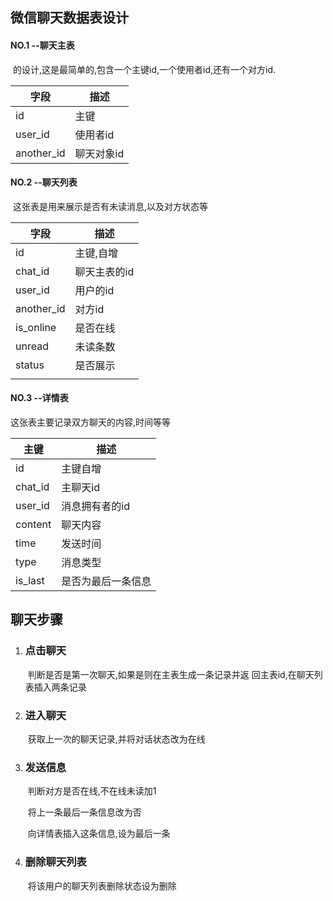 ## 微信聊天数据表设计

#### NO.1	--聊天主表

​	的设计,这是最简单的,包含一个主键id,一个使用者id,还有一个对方id.

| 字段       | 描述       |
| ---------- | ---------- |
| id         | 主键       |
| user_id    | 使用者id   |
| another_id | 聊天对象id |



#### NO.2	--聊天列表

​	这张表是用来展示是否有未读消息,以及对方状态等



| 字段       | 描述         |
| ---------- | ------------ |
| id         | 主键,自增    |
| chat_id    | 聊天主表的id |
| user_id    | 用户的id     |
| another_id | 对方id       |
| is_online  | 是否在线     |
| unread     | 未读条数     |
| status     | 是否展示     |
|            |              |

#### NO.3	--详情表

这张表主要记录双方聊天的内容,时间等等

| 主键    | 描述               |
| ------- | ------------------ |
| id      | 主键自增           |
| chat_id | 主聊天id           |
| user_id | 消息拥有者的id     |
| content | 聊天内容           |
| time    | 发送时间           |
| type    | 消息类型           |
| is_last | 是否为最后一条信息 |

## 聊天步骤

1. ### 点击聊天

   ​	判断是否是第一次聊天,如果是则在主表生成一条记录并返	回主表id,在聊天列表插入两条记录

2. ### 进入聊天

   ​	获取上一次的聊天记录,并将对话状态改为在线

3. ### 发送信息

   ​	判断对方是否在线,不在线未读加1

   ​	将上一条最后一条信息改为否

   ​	向详情表插入这条信息,设为最后一条

4. ### 删除聊天列表

   ​	将该用户的聊天列表删除状态设为删除